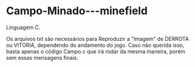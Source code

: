 # Campo-Minado---minefield
Linguagem C.

Os arquivos txt são necessários para Reproduzir a "Imagem" de DERROTA ou VITORIA, dependendo do andamento do jogo.
Caso não querida isso, basta apenas o código Campo.c que irá rodar da mesma maneira, porém sem essas mensagens finais.
